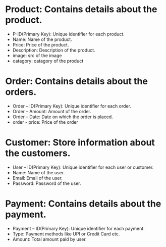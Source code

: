 # Product: Contains details about the product.
- P-ID(Primary Key): Unique  identifier for each product.
- Name: Name of the product.
- Price: Price of the product.
- Description: Description of the product.
- image: src of the image
- catagory: catagory of the product

# Order: Contains details about the orders.
- Order – ID(Primary Key): Unique identifier for each order.
- Order – Amount: Amount of the order.
- Order – Date: Date on which the order is placed.
- order - price: Price of the order
# Customer: Store information about the customers.
- User – ID(Primary Key): Unique identifier for each user or customer.
- Name: Name of the user.
- Email: Email of the user.
- Password: Password of the user.
# Payment: Contains details about the payment.

- Payment – ID(Primary Key): Unique identifier for each payment.
- Type: Payment methods like UPI or Credit Card etc.
- Amount: Total amount paid by user.

